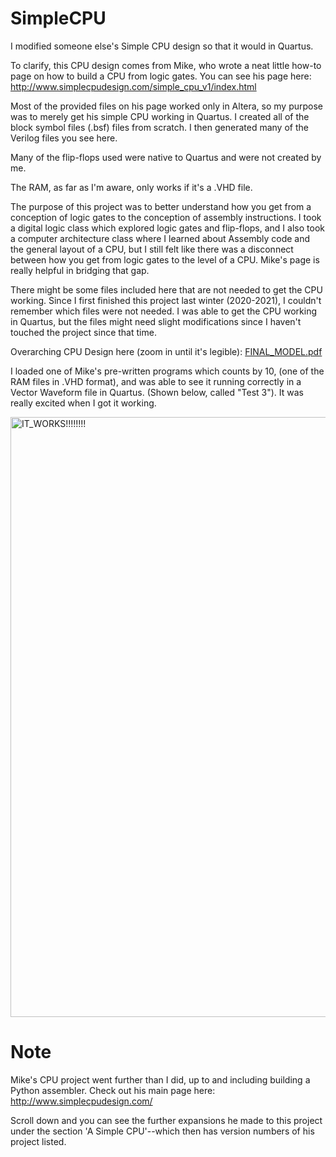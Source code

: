 # SimpleCPU
I modified someone else's Simple CPU design so that it would in Quartus. 

To clarify, this CPU design comes from Mike, who wrote a neat little how-to page on
how to build a CPU from logic gates. 
You can see his page here:
http://www.simplecpudesign.com/simple_cpu_v1/index.html

Most of the provided files on his page worked only in Altera, so my purpose was to merely get his simple CPU
working in Quartus. I created all of the block symbol files (.bsf) files from scratch. I then
generated many of the Verilog files you see here. 

Many of the flip-flops used were native to Quartus and were not created by me. 

The RAM, as far as I'm aware, only works if it's a .VHD file.

The purpose of this project was to better understand how you get from a conception of logic gates
to the conception of assembly instructions. I took a digital logic class which explored logic
gates and flip-flops, and I also took a computer architecture class where I learned about Assembly code 
and the general layout of a CPU, but I still felt like there was a disconnect between how you get from logic gates
to the level of a CPU. Mike's page is really helpful in bridging that gap. 

There might be some files included here that are not needed to get the CPU working. 
Since I first finished this project last winter (2020-2021), I couldn't remember
which files were not needed. I was able to get the CPU working in Quartus, but
the files might need slight modifications since I haven't touched the project 
since that time. 

Overarching CPU Design here (zoom in until it's legible):
[FINAL_MODEL.pdf](https://github.com/NathanJepson/SimpleCPU/files/8645912/FINAL_MODEL.pdf)

I loaded one of Mike's pre-written programs which counts by 10, (one of the RAM files in .VHD format), and was able to see it running correctly in a Vector Waveform file in Quartus. (Shown below, called "Test 3"). It was really excited when I got it working. 

<img width="960" alt="IT_WORKS!!!!!!!!" src="https://user-images.githubusercontent.com/61210670/167271671-49dd13ae-b95f-496e-91af-5c618fb5e14f.PNG">


# Note
Mike's CPU project went further than I did, up to and including building a Python assembler. Check out his main page here:
http://www.simplecpudesign.com/

Scroll down and you can see the further expansions he made to this project under the section
'A Simple CPU'--which then has version numbers of his project listed. 
